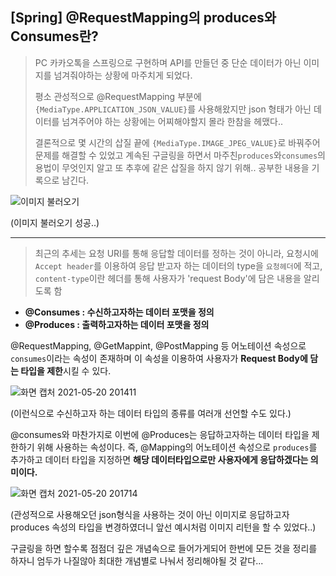 ## [Spring] @RequestMapping의 produces와 Consumes란?

> PC 카카오톡을 스프링으로 구현하며 API를 만들던 중 단순 데이터가 아닌 이미지를 넘겨줘야하는 상황에 마주치게 되었다. 
>
> 평소 관성적으로 @RequestMapping 부분에 `{MediaType.APPLICATION_JSON_VALUE}`를 사용해왔지만 json 형태가 아닌 데이터를 넘겨주어야 하는 상황에는 어찌해야할지 몰라 한참을 헤맸다..
>
> 결론적으로 몇 시간의 삽질 끝에 `{MediaType.IMAGE_JPEG_VALUE}`로 바꿔주어 문제를 해결할 수 있었고 계속된 구글링을 하면서 마주친`produces`와`consumes`의 용법이 무엇인지 알고 또 추후에 같은 삽질을 하지 않기 위해.. 공부한 내용을 기록으로 남긴다.

![이미지 불러오기](https://user-images.githubusercontent.com/69712761/118387040-c72d2780-b656-11eb-8f9e-f077edba020d.png)

(이미지 불러오기 성공..)

---



> 최근의 추세는 요청 URI를 통해 응답할 데이터를 정하는 것이 아니라, 요청시에 `Accept header`를 이용하여 응답 받고자 하는 데이터의 type을 `요청헤더`에 적고, `content-type`이란 헤더를 통해 사용자가 'request Body'에 담은 내용을 알리도록 함



* **@Consumes : 수신하고자하는 데이터 포맷을 정의**
* **@Produces : 출력하고자하는 데이터 포맷을 정의**



@RequestMapping, @GetMappint, @PostMapping 등 어노테이션 속성으로 `consumes`이라는 속성이 존재하며 이 속성을 이용하여 사용자가 **Request Body에 담는 타입을 제한**시킬 수 있다.

![화면 캡처 2021-05-20 201411](https://user-images.githubusercontent.com/69712761/118969624-3d5bc200-b9a8-11eb-84e5-9c5dd152b607.png)

(이런식으로 수신하고자 하는 데이터 타입의 종류를 여러개 선언할 수도 있다.)



@consumes와 마찬가지로 이번에 @Produces는 응답하고자하는 데이터 타입을 제한하기 위해 사용하는 속성이다. 즉, @Mapping의 어노테이션 속성으로 `produces`를 추가하고 데이터 타입을 지정하면 **해당 데이터타입으로만 사용자에게 응답하겠다는 의미이다.**



![화면 캡처 2021-05-20 201714](https://user-images.githubusercontent.com/69712761/118969756-667c5280-b9a8-11eb-95d1-bd7f9ee7d38d.png)

(관성적으로 사용해오던 json형식을 사용하는 것이 아닌 이미지로 응답하고자 produces 속성의 타입을 변경하였더니 앞선 예시처럼 이미지 리턴을 할 수 있었다..)



구글링을 하면 할수록 점점더 깊은 개념속으로 들어가게되어 한번에 모든 것을 정리를 하자니 엄두가 나질않아 최대한 개념별로 나눠서 정리해야될 것 같다...





